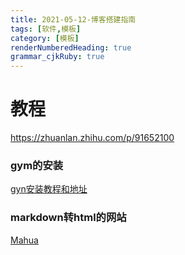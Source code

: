 ```yaml
---
title: 2021-05-12-博客搭建指南
tags: [软件,模板]
category: [模板]
renderNumberedHeading: true
grammar_cjkRuby: true
---
```

# 教程
https://zhuanlan.zhihu.com/p/91652100

### gym的安装
[gyn安装教程和地址](https://blog.csdn.net/yin_xing_ye/article/details/89164563)
### markdown转html的网站
[Mahua](http://mahua.jser.me/)
